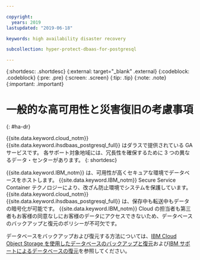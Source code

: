 ```yaml
---

copyright:
  years: 2019
lastupdated: "2019-06-18"

keywords: high availability disaster recovery

subcollection: hyper-protect-dbaas-for-postgresql

---
```


{:shortdesc: .shortdesc}
{:external: target="_blank" .external}
{:codeblock: .codeblock}
{:pre: .pre}
{:screen: .screen}
{:tip: .tip}
{:note: .note}
{:important: .important}

# 一般的な高可用性と災害復旧の考慮事項
{: #ha-dr}

{{site.data.keyword.cloud_notm}} {{site.data.keyword.ihsdbaas_postgresql_full}} はダラスで提供されている GA サービスです。 各サポート対象地域には、冗長性を確保するために 3 つの異なるデータ・センターがあります。
{: shortdesc}

{{site.data.keyword.IBM_notm}} は、可用性が高くセキュアな環境でデータベースをホストします。 {{site.data.keyword.IBM_notm}} Secure Service Container テクノロジーにより、改ざん防止環境でシステムを保護しています。 {{site.data.keyword.cloud_notm}} {{site.data.keyword.ihsdbaas_postgresql_full}} は、保存中も転送中もデータの暗号化が可能です。 {{site.data.keyword.IBM_notm}} Cloud の担当者も第三者もお客様の同意なしにお客様のデータにアクセスできないため、データベースのバックアップと復元のポリシーが不可欠です。

データベースをバックアップおよび復元する方法については、[IBM Cloud Object Storage を使用したデータベースのバックアップと復元](/docs/services/hyper-protect-dbaas-for-postgresql?topic=hyper-protect-dbaas-for-postgresql-backup_postgresql_databases)および[IBM サポートによるデータベースの復元](/docs/services/hyper-protect-dbaas-for-postgresql?topic=hyper-protect-dbaas-for-postgresql-restore_postgresql_databases)を参照してください。
